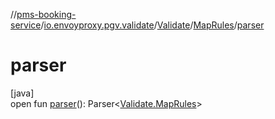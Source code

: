 //[pms-booking-service](../../../../index.md)/[io.envoyproxy.pgv.validate](../../index.md)/[Validate](../index.md)/[MapRules](index.md)/[parser](parser.md)

# parser

[java]\
open fun [parser](parser.md)(): Parser&lt;[Validate.MapRules](index.md)&gt;